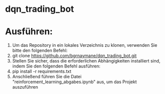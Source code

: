 # dqn_trading_bot
# Ausführen:
1. Um das Repository in ein lokales Verzeichnis zu klonen, verwenden Sie bitte den folgenden Befehl:
  1. git clone https://github.com/bgrnaymane/dqn_trading_bot.git
2. Stellen Sie sicher, dass die erforderlichen Abhängigkeiten installiert sind, indem Sie den folgenden Befehl ausführen:
  1. pip install -r requirements.txt
3. Anschließend führen Sie die Datei "reinforcement_learning_abgabes.ipynb" aus, um das Projekt auszuführen
